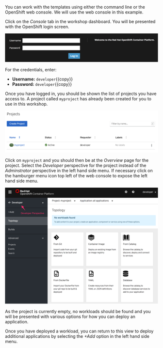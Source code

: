 You can work with the templates using either the command line or the OpenShift web console. We will use the web console in this example.

Click on the _Console_ tab in the workshop dashboard. You will be presented with the OpenShift login screen.

![Web Console Login](../../assets/jupyternotebooks/jupyterhub-workspace-42/03-web-console-login.png)

For the credentials, enter:

* **Username:** ``developer``{{copy}}
* **Password:** ``developer``{{copy}}

Once you have logged in, you should be shown the list of projects you have access to. A project called ``myproject`` has already been created for you to use in this workshop.

![List of Projects](../../assets/jupyternotebooks/jupyterhub-workspace-42/03-list-of-projects.png)

Click on ``myproject`` and you should then be at the _Overview_ page for
the project. Select the _Developer_ perspective for the project instead of the _Adminstrator_ perspective in the left hand side menu. If necessary click on the hamburger menu icon top left of the web console to expose the left hand side menu.

![Add to Project](../../assets/jupyternotebooks/jupyterhub-workspace-42/03-add-to-project.png)

As the project is currently empty, no workloads should be found and you will be presented with various options for how you can deploy an application.

Once you have deployed a workload, you can return to this view to deploy additional applications by selecting the _+Add_ option in the left hand side menu.
